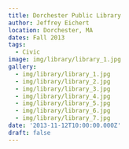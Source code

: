 ```yaml
---
title: Dorchester Public Library
author: Jeffrey Eichert
location: Dorchester, MA
dates: Fall 2013
tags:
  - Civic
image: img/library/library_1.jpg
gallery:
  - img/library/library_1.jpg
  - img/library/library_2.jpg
  - img/library/library_3.jpg
  - img/library/library_4.jpg
  - img/library/library_5.jpg
  - img/library/library_6.jpg
  - img/library/library_7.jpg
date: '2013-11-12T10:00:00.000Z'
draft: false
---
```


